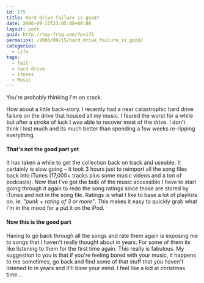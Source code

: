 ```yaml
---
id: 175
title: Hard drive failure is good?
date: 2006-09-15T23:05:00+00:00
layout: post
guid: http://top-frog.com/?p=175
permalink: /2006/09/15/hard_drive_failure_is_good/
categories:
  - Life
tags:
  - fail
  - hard drive
  - itunes
  - Music
---
```

You're probably thinking I'm on crack.

How about a little back-story. I recently had a near catastrophic hard drive failure on the drive that housed all my music. I feared the worst for a while but after a stroke of luck I was able to recover most of the drive. I don't think I lost much and its much better than spending a few weeks re-ripping everything.

#### That's not the good part yet



It has taken a while to get the collection back on track and useable. It certainly is slow going – it took 3 hours just to reimport all the song files back into iTunes (17,000+ tracks plus some music videos and a ton of podcasts). Now that I've got the bulk of the music accessible I have to start going through it again to redo the song ratings since those are stored by iTunes and not in the song file. Ratings is what I like to base a lot of playlists on. ie: _"punk + rating of 3 or more"_. This makes it easy to quickly grab what I'm in the mood for a put it on the iPod.

#### Now this is the good part

Having to go back through all the songs and rate them again is exposing me to songs that I haven't really thought about in years. For some of them its like listening to them for the first time again. This really is fabulous. My suggestion to you is that if you're feeling bored with your music, it happens to me sometimes, go back and find some of that stuff that you haven't listened to in years and it'll blow your mind. I feel like a kid at christmas time…
